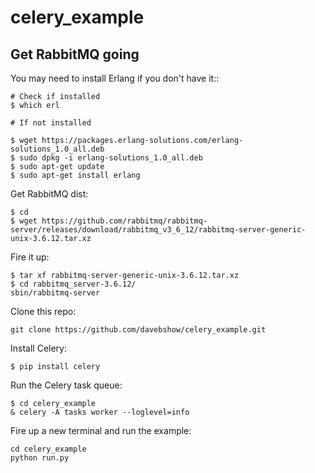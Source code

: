 # celery_example


## Get RabbitMQ going

You may need to install Erlang if you don't have it::

```
# Check if installed
$ which erl

# If not installed

$ wget https://packages.erlang-solutions.com/erlang-solutions_1.0_all.deb
$ sudo dpkg -i erlang-solutions_1.0_all.deb
$ sudo apt-get update
$ sudo apt-get install erlang
```

Get RabbitMQ dist:

```
$ cd
$ wget https://github.com/rabbitmq/rabbitmq-server/releases/download/rabbitmq_v3_6_12/rabbitmq-server-generic-unix-3.6.12.tar.xz
```

Fire it up:
```
$ tar xf rabbitmq-server-generic-unix-3.6.12.tar.xz
$ cd rabbitmq_server-3.6.12/
sbin/rabbitmq-server
```

Clone this repo:
```
git clone https://github.com/davebshow/celery_example.git
```

Install Celery:
```
$ pip install celery
```

Run the Celery task queue:

```
$ cd celery_example
& celery -A tasks worker --loglevel=info
```

Fire up a new terminal and run the example:

```
cd celery_example
python run.py
```


